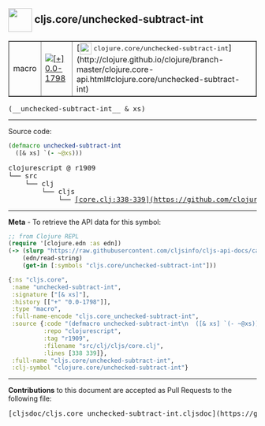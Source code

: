 ## <img width="48px" valign="middle" src="http://i.imgur.com/Hi20huC.png"> cljs.core/unchecked-subtract-int

 <table border="1">
<tr>

<td>macro</td>
<td><a href="https://github.com/cljsinfo/cljs-api-docs/tree/0.0-1798"><img valign="middle" alt="[+] 0.0-1798" src="https://img.shields.io/badge/+-0.0--1798-lightgrey.svg"></a> </td>
<td>
[<img height="24px" valign="middle" src="http://i.imgur.com/1GjPKvB.png"> <samp>clojure.core/unchecked-subtract-int</samp>](http://clojure.github.io/clojure/branch-master/clojure.core-api.html#clojure.core/unchecked-subtract-int)
</td>
</tr>
</table>

 <samp>
(__unchecked-subtract-int__ & xs)<br>
</samp>

---





Source code:

```clj
(defmacro unchecked-subtract-int
  ([& xs] `(- ~@xs)))
```

 <pre>
clojurescript @ r1909
└── src
    └── clj
        └── cljs
            └── <ins>[core.clj:338-339](https://github.com/clojure/clojurescript/blob/r1909/src/clj/cljs/core.clj#L338-L339)</ins>
</pre>


---

__Meta__ - To retrieve the API data for this symbol:

```clj
;; from Clojure REPL
(require '[clojure.edn :as edn])
(-> (slurp "https://raw.githubusercontent.com/cljsinfo/cljs-api-docs/catalog/cljs-api.edn")
    (edn/read-string)
    (get-in [:symbols "cljs.core/unchecked-subtract-int"]))
```

```clj
{:ns "cljs.core",
 :name "unchecked-subtract-int",
 :signature ["[& xs]"],
 :history [["+" "0.0-1798"]],
 :type "macro",
 :full-name-encode "cljs.core_unchecked-subtract-int",
 :source {:code "(defmacro unchecked-subtract-int\n  ([& xs] `(- ~@xs)))",
          :repo "clojurescript",
          :tag "r1909",
          :filename "src/clj/cljs/core.clj",
          :lines [338 339]},
 :full-name "cljs.core/unchecked-subtract-int",
 :clj-symbol "clojure.core/unchecked-subtract-int"}

```

---

__Contributions__ to this document are accepted as Pull Requests to the following file:

 <pre>
[cljsdoc/cljs.core_unchecked-subtract-int.cljsdoc](https://github.com/cljsinfo/cljs-api-docs/blob/master/cljsdoc/cljs.core_unchecked-subtract-int.cljsdoc)
</pre>

